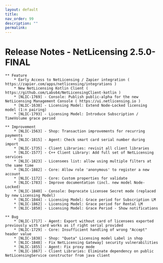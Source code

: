 ```yaml
---
layout: default
title:
nav_order: 99
description: ""
permalink:
---
```


Release Notes - NetLicensing 2.5.0-FINAL </span>
=======================================================================


    ** Feature
        * Early Access to NetLicensing / Zapier integration ( https://zapier.com/apps/netlicensing/integrations )
        * New NetLicensing Kotlin Client ( https://github.com/Labs64/NetLicensingClient-kotlin )
        * [NLIC-1769] - Console: Publish public-alpha for the new NetLicensing Management Console ( https://ui.netlicensing.io )
        * [NLIC-1638] - Licensing Model: Extend Node-Locked licensing model (1:n pairing)
        * [NLIC-1793] - Licensing Model: Introduce Subscription / TimeVolume grace period

    ** Improvement
        * [NLIC-1563] - Shop: Transaction improvements for recurring payments
        * [NLIC-1815] - Agent: Check smart card serial number during import
        * [NLIC-1735] - Client Libraries: revisit all client libraries
        * [NLIC-1577] - C++ Client Library: Add full set of NetLicensing services
        * [NLIC-1823] - Licensees list: allow using multiple filters at the same time
        * [NLIC-1882] - Core: Allow role 'anonymous' to register a new account
        * [NLIC-1172] - Core: Custom properties for validate
        * [NLIC-1783] - Improve documentation (incl. new model Node-Locked)
        * [NLIC-1840] - Console: Deprecate Licensee Secret mode (replaced by new Licensing Model)
        * [NLIC-1844] - Licensing Model: Grace period for Subscription LM
        * [NLIC-1862] - Licensing Model: Grace period for Rental LM    
        * [NLIC-1850] - Licensing Model: Grace Period - Show notifications

    ** Bug
        * [NLIC-1717] - Agent: Export without card of licensees exported previously with card works as if right serial provided
        * [NLIC-1729] - Core: Insufficient handling of wrong "Accept" header value
        * [NLIC-1838] - Shop: "Quota" Licensing model Label in shop
        * [NLIC-1848] - Fix NetLicensing Gateway] security vulnerabilities
        * [NLIC-1855] - Agent: Fix proxy mode
        * [NLIC-1867] - Client Libraries: Eliminate dependency on public NetLicensingService constructor from java client
